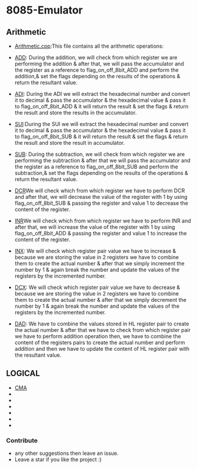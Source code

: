 # 8085-Emulator

## Arithmetic
- <a href="https://github.com/akbloodadarsh/8085-Emulator/blob/master/Arithmetic.cpp">Arithmetic.cpp</a>:This file contains all the arithmetic operations:
-  <a href="https://www.tutorialspoint.com/instruction-type-add-r-in-8085-microprocessor">ADD</a>:
During the addition, we will check from which register we are performing the addition & after that, we will pass the accumulator and the register as a reference to flag_on_off_8bit_ADD and perform the addition,& set the flags depending on the results of the operations & return the resultant value.
-  <a href="https://www.tutorialspoint.com/instruction-type-adi-d8-in-8085-microprocessor#:~:text=In%208085%20Instruction%20set%2C%20ADI,immediate%20data%20to%20the%20Accumulator.&text=It%20occupies%202%2DBytes%20in,affected%20based%20on%20the%20result.">ADI</a>: During the ADI we will extract the hexadecimal number and convert it to decimal & pass the accumulator & the hexadecimal value & pass it to flag_on_off_8bit_ADD & it will return the result & set the flags & return the result and store the results in the accumulator.
-  <a href="https://www.tutorialspoint.com/instruction-type-sui-d8-in-8085-microprocessor">SUI</a>:During the SUI we will extract the hexadecimal number and convert it to decimal & pass the accumulator & the hexadecimal value & pass it to flag_on_off_8bit_SUB & it will return the result & set the flags & return the result and store the result in accumulator.
-  <a href="https://www.tutorialspoint.com/instruction-type-sub-r-in-8085-microprocessor">SUB</a>: During the subtraction, we will check from which register we are performing the subtraction & after that we will pass the accumulator and the register as a reference to flag_on_off_8bit_SUB and perform the subtraction,& set the flags depending on the results of the operations & return the resultant value.
- <a href="https://www.tutorialspoint.com/instruction-type-dcr-r-in-8085-microprocessor">DCR</a>We will check which from which register we have to perform DCR and after that, we will decrease the value of the register with 1 by using flag_on_off_8bit_SUB & passing the register and value 1 to decrease the content of the register.

- <a href="https://www.tutorialspoint.com/instruction-type-inr-r-in-8085-microprocessor#:~:text=In%208085%20Instruction%20set%2C%20INR,M%20pointed%20by%20HL%20pair.&text=This%20instruction%20is%20used%20to,increased%20by%20amount%201%20only.">INR</a>We will check which from which register we have to perform INR and after that, we will increase the value of the register with 1 by using flag_on_off_8bit_ADD & passing the register and value 1 to increase the content of the register.

- <a href="https://www.tutorialspoint.com/instruction-type-inx-rp-in-8085-microprocessor#:~:text=In%208085%20Instruction%20set%2C%20INX,of%20the%20following%20register%20pairs.&text=A%20register%20pair%20is%20generally,store%2016%2Dbit%20memory%20address.">INX</a>: We will check which register pair value we have to increase & because we are storing the value in 2 registers we have to combine them to create the actual number & after that we simply increment the number by 1 & again break the number and update the values of the registers by the incremented number.

- <a href="https://www.tutorialspoint.com/instruction-type-dcx-sp-in-8085-microprocessor#:~:text=In%208085%20Instruction%20set%2C%20DCX,only%201%2DByte%20in%20memory.">DCX</a>: We will check which register pair value we have to decrease & because we are storing the value in 2 registers we have to combine them to create the actual number & after that we simply decrement the number by 1 & again break the number and update the values of the registers by the incremented number.

- <a href="https://www.tutorialspoint.com/instruction-type-dad-rp-in-8085-microprocessor">DAD</a>: We have to combine the values stored in HL register pair to create the actual number & after that we have to check from which register pair we have to perform addition operation then, we have to combine the content of the registers pairs to create the actual number and perform addition and then we have to update the content of HL register pair with the resultant value.

## LOGICAL
- <a href="https://www.tutorialspoint.com/instruction-to-complement-accumulator-in-8085-microprocessor">CMA</a>
- <a href=""></a>
- <a href=""></a>
- <a href=""></a>
- <a href=""></a>
- <a href=""></a>
- <a href=""></a>

### Contribute

- any other suggestions then leave an issue.
- Leave a star if you like the project :)
